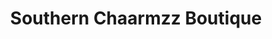 ---
title: "Southern Chaarmzz Boutique"
url: /kingsville/southern-chaarmzz-boutique/
shop: clothes
---